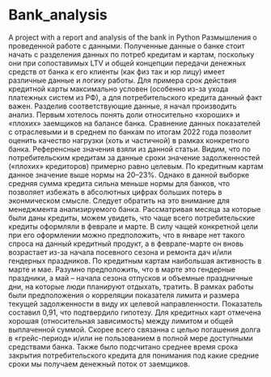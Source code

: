 # Bank_analysis
A project with a report and analysis of the bank in Python
Размышления о проведенной работе с данными. 
Полученные данные о банке стоит начать с разделения данных по потреб кредитам и картам, поскольку они при сопоставимых LTV и общей концепции передачи денежных средств от банка к его клиенты (как физ так и юр лицу) имеет различные данные и логику работы. Для примера срок действия кредитной карты максимально условен (особенно из-за ухода платежных систем из РФ), а для потребительского кредита данный факт важен. 
Разделив соответствующие данные, я начал производить анализ. Первым хотелось понять доли относительно «хороших» и «плохих» заемщиков на балансе банка. Сравнение данных показателей с отраслевыми и в среднем по банкам по итогам 2022 года позволит оценить качество нагрузки (хоть и частичной) в рамках конкретного банка. Референсные значения взяли из данной статьи. Видим, что по потребительским кредитам за данные сроки значение задолженностей («плохих» кредиторов) примерно равно целевым. По кредитным картам данное значение выше нормы на 20–23%. Однако в данной выборке средняя сумма кредита сильна меньше нормы для банков, что позволяет избежать в абсолютных цифрах больших потерь в эконмическом смысле. Следует обратить на это внимание для менеджмента анализируемого банка. 
Рассматривая месяца за которые были даны кредиты, можем увидеть, что чаще всего потребительские кредиты оформляли в феврале и марте. В силу чащей конкретной цели при его оформлении можно предположить, что в январе нет такого спроса на данный кредитный продукт, а в феврале-марте он вновь возрастает из-за начала посевного сезона и ремонта дач и/или гендерных праздников. По кредитным картам наибольшая активность в марте и мае. Разумно предположить, что в марте это гендерные праздники, а май – начала сезона отпусков и объемные праздничные дни, на которые люди планируют отдыхать, тратить. 
В рамках работы были предположения о корреляции показателя лимита и размера текущей задолженности в виду их целевой направленности. Показатель составил 0,91, что подтвердило гипотезу. Для кредитных карт отмечена хорошая (относительная зависимость) между лимитом и общей выплаченной суммой. Скорее всего связанна с целью погашения долга в «грейс-период» и/или не пользованием в полной мере доступными средствами банка.
Также было подсчитано среднее время срока закрытия потребительского кредита для понимания под какие средние сроки мы получаем денежный поток от заемщиков. 
